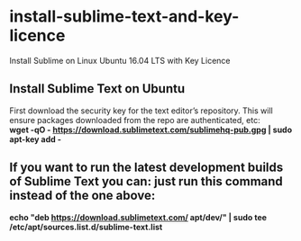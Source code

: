 # install-sublime-text-and-key-licence
Install Sublime on Linux Ubuntu 16.04 LTS with Key Licence

## Install Sublime Text on Ubuntu
First download the security key for the text editor’s repository. This will ensure packages downloaded from the repo are authenticated, etc:<br />
<b>wget -qO - https://download.sublimetext.com/sublimehq-pub.gpg | sudo apt-key add -</b> <br />

## If you want to run the latest development builds of Sublime Text you can: just run this command instead of the one above:
<b>echo "deb https://download.sublimetext.com/ apt/dev/" | sudo tee /etc/apt/sources.list.d/sublime-text.list</b> <br /><br />
